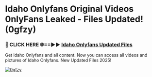 # Idaho Onlyfans Original Videos 0nlyFans Leaked - Files Updated! (0gfzy)

<h3>🔴 CLICK HERE 🌐==►► <a href="https://tinyurl.com/ehrbuxhb" rel="nofollow">Idaho Onlyfans Updated Files</a></h3>

Get Idaho Onlyfans and all content. Now you can access all videos and pictures of Idaho Onlyfans. New Updated Files 2025!

[![0gfzy](https://i.imgur.com/lVYEuWS.gif)](https://tinyurl.com/ehrbuxhb)
